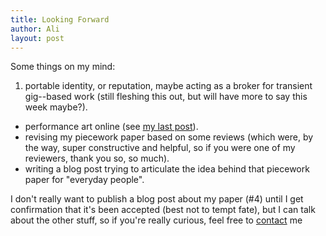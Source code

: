 ```yaml
---
title: Looking Forward
author: Ali
layout: post
---
```


Some things on my mind:

1. portable identity, or reputation, maybe acting as a broker for transient gig--based work
   (still fleshing this out, but will have more to say this week maybe?).
- performance art online (see [my last post][]).
- revising my piecework paper based on some reviews
   (which were, by the way, super constructive and helpful, so
   if you were one of my reviewers, thank you so, so much).
- writing a blog post trying to articulate the idea behind that piecework paper
   for "everyday people". 

I don't really want to publish a blog post about my paper (#4) until
I get confirmation that it's been accepted (best not to tempt fate),
but I can talk about the other stuff, so if you're really curious,
feel free to [contact][] me

[my last post]: https://ali-alkhatib.com/blog/street-performances
[contact]: /contact